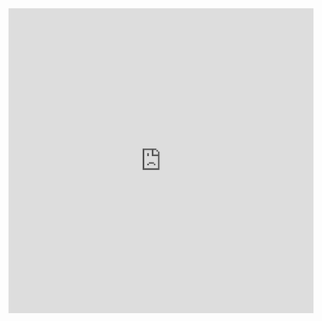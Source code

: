<iframe width="600" height="600" src="https://ionicabizau.github.io/github-profile-languages/api.html?@Danitocode" frameborder="0"></iframe>